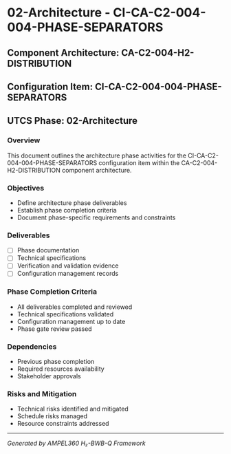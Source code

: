 # 02-Architecture - CI-CA-C2-004-004-PHASE-SEPARATORS

## Component Architecture: CA-C2-004-H2-DISTRIBUTION
## Configuration Item: CI-CA-C2-004-004-PHASE-SEPARATORS
## UTCS Phase: 02-Architecture

### Overview
This document outlines the architecture phase activities for the CI-CA-C2-004-004-PHASE-SEPARATORS configuration item within the CA-C2-004-H2-DISTRIBUTION component architecture.

### Objectives
- Define architecture phase deliverables
- Establish phase completion criteria
- Document phase-specific requirements and constraints

### Deliverables
- [ ] Phase documentation
- [ ] Technical specifications
- [ ] Verification and validation evidence
- [ ] Configuration management records

### Phase Completion Criteria
- All deliverables completed and reviewed
- Technical specifications validated
- Configuration management up to date
- Phase gate review passed

### Dependencies
- Previous phase completion
- Required resources availability
- Stakeholder approvals

### Risks and Mitigation
- Technical risks identified and mitigated
- Schedule risks managed
- Resource constraints addressed

---
*Generated by AMPEL360 H₂-BWB-Q Framework*
